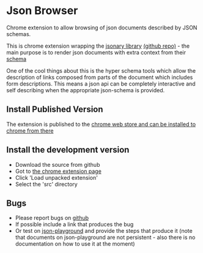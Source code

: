 Json Browser
============

Chrome extension to allow browsing of json documents described by JSON schemas.

This is chrome extension wrapping the [jsonary library](jsonary.com) [(github repo)](https://github.com/geraintluff/jsonary) - the main purpose is to render json documents with extra context from their [schema](http://json-schema.org/)

One of the cool things about this is the hyper schema tools which allow the description of links composed from parts of the document which includes form descriptions. This means a json api can be completely interactive and self describing when the appropriate json-schema is provided.


Install Published Version
-------------------------

The extension is published to the [chrome web store and can be installed to chrome from there](https://chrome.google.com/webstore/detail/json-browser/hngfgkmimoikmpohakflgadcajkfnoba)


Install the development version
-------------------------------

+ Download the source from github
+ Got to [the chrome extension page](chrome://extensions/)
+ Click 'Load unpacked extension'
+ Select the 'src' directory


Bugs
----

+ Please report bugs on [github](https://github.com/platy/json-browser)
+ If possible include a link that produces the bug
+ Or test on [json-playground](http://jsonplayground.emberexperiments.co/) and provide the steps that produce it (note that documents on json-playground are not persistent - also there is no documentation on how to use it at the moment)
